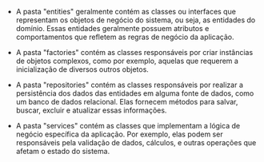 - A pasta "entities" geralmente contém as classes ou interfaces que representam os objetos de negócio do sistema, ou seja, as entidades do domínio. Essas entidades geralmente possuem atributos e comportamentos que refletem as regras de negócio da aplicação.

- A pasta "factories" contém as classes responsáveis por criar instâncias de objetos complexos, como por exemplo, aquelas que requerem a inicialização de diversos outros objetos.

- A pasta "repositories" contém as classes responsáveis por realizar a persistência dos dados das entidades em alguma fonte de dados, como um banco de dados relacional. Elas fornecem métodos para salvar, buscar, excluir e atualizar essas informações.

- A pasta "services" contém as classes que implementam a lógica de negócio específica da aplicação. Por exemplo, elas podem ser responsáveis pela validação de dados, cálculos, e outras operações que afetam o estado do sistema.
